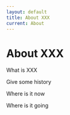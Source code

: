 ```yaml
---
layout: default
title: About XXX
current: About
---
```

# About XXX

What is XXX

Give some history

Where is it now

Where is it going
